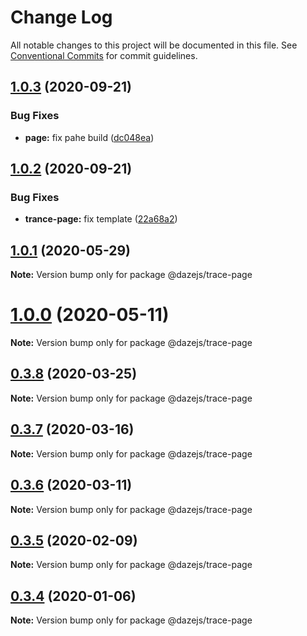 # Change Log

All notable changes to this project will be documented in this file.
See [Conventional Commits](https://conventionalcommits.org) for commit guidelines.

## [1.0.3](https://github.com/dazejs/daze/compare/@dazejs/trace-page@1.0.2...@dazejs/trace-page@1.0.3) (2020-09-21)


### Bug Fixes

* **page:** fix pahe build ([dc048ea](https://github.com/dazejs/daze/commit/dc048ea790797fbd1a6147e0ae6d1234a410bfd9))





## [1.0.2](https://github.com/dazejs/daze/compare/@dazejs/trace-page@1.0.1...@dazejs/trace-page@1.0.2) (2020-09-21)


### Bug Fixes

* **trance-page:** fix template ([22a68a2](https://github.com/dazejs/daze/commit/22a68a2e6e2b52b78b66286d32c481d608e6fe1c))





## [1.0.1](https://github.com/dazejs/daze/compare/@dazejs/trace-page@1.0.0...@dazejs/trace-page@1.0.1) (2020-05-29)

**Note:** Version bump only for package @dazejs/trace-page





# [1.0.0](https://github.com/dazejs/daze/compare/@dazejs/trace-page@0.3.8...@dazejs/trace-page@1.0.0) (2020-05-11)

**Note:** Version bump only for package @dazejs/trace-page





## [0.3.8](https://github.com/dazejs/daze/compare/@dazejs/trace-page@0.3.7...@dazejs/trace-page@0.3.8) (2020-03-25)

**Note:** Version bump only for package @dazejs/trace-page





## [0.3.7](https://github.com/dazejs/daze/compare/@dazejs/trace-page@0.3.6...@dazejs/trace-page@0.3.7) (2020-03-16)

**Note:** Version bump only for package @dazejs/trace-page





## [0.3.6](https://github.com/dazejs/daze/compare/@dazejs/trace-page@0.3.5...@dazejs/trace-page@0.3.6) (2020-03-11)

**Note:** Version bump only for package @dazejs/trace-page





## [0.3.5](https://github.com/dazejs/daze/compare/@dazejs/trace-page@0.3.4...@dazejs/trace-page@0.3.5) (2020-02-09)

**Note:** Version bump only for package @dazejs/trace-page





## [0.3.4](https://github.com/dazejs/daze/compare/@dazejs/trace-page@0.3.3...@dazejs/trace-page@0.3.4) (2020-01-06)

**Note:** Version bump only for package @dazejs/trace-page
